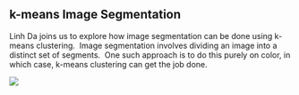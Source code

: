 ## k-means Image Segmentation

Linh Da joins us to explore how image segmentation can be done using k-means clustering.  Image segmentation involves dividing an image into a distinct set of segments.  One such approach is to do this purely on color, in which case, k-means clustering can get the job done.

<img src="https://s3.amazonaws.com/dataskeptic.com/images/2022/segmented-yoshi.png" />
